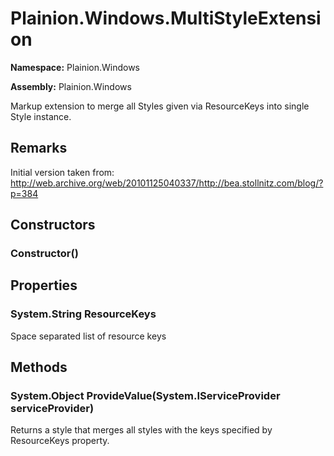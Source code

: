 
# Plainion.Windows.MultiStyleExtension

**Namespace:** Plainion.Windows

**Assembly:** Plainion.Windows

Markup extension to merge all Styles given via ResourceKeys into single Style instance.

## Remarks

Initial version taken from: http://web.archive.org/web/20101125040337/http://bea.stollnitz.com/blog/?p=384


## Constructors

### Constructor()


## Properties

### System.String ResourceKeys

Space separated list of resource keys


## Methods

### System.Object ProvideValue(System.IServiceProvider serviceProvider)

Returns a style that merges all styles with the keys specified by ResourceKeys property.
